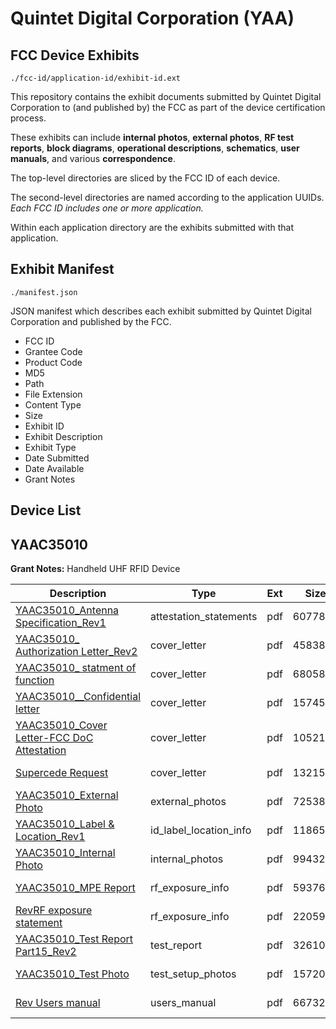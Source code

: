 # Quintet Digital Corporation (YAA)
## FCC Device Exhibits

```
./fcc-id/application-id/exhibit-id.ext
```

This repository contains the exhibit documents submitted by Quintet Digital Corporation to (and published by) the FCC as part of the device certification process.

These exhibits can include **internal photos**, **external photos**, **RF test reports**, **block diagrams**, **operational descriptions**, **schematics**, **user manuals**, and various **correspondence**.

The top-level directories are sliced by the FCC ID of each device.

The second-level directories are named according to the application UUIDs. *Each FCC ID includes one or more application.*

Within each application directory are the exhibits submitted with that application. 

## Exhibit Manifest

```
./manifest.json
```

JSON manifest which describes each exhibit submitted by Quintet Digital Corporation and published by the FCC.

- FCC ID
- Grantee Code
- Product Code
- MD5
- Path
- File Extension
- Content Type
- Size
- Exhibit ID
- Exhibit Description
- Exhibit Type
- Date Submitted
- Date Available
- Grant Notes

## Device List
## YAAC35010
**Grant Notes:** Handheld UHF RFID Device

| Description | Type | Ext | Size | Submitted | Available |
| ----------- | ---- | --- | ---- | --------- | --------- |
| [YAAC35010_Antenna Specification_Rev1](YAAC35010/4dbf5828f442963109e0d344fbf4b10b/1281913.pdf) | attestation_statements | pdf | 607786 | 2010-05-16 | 2010-05-19 |
| [YAAC35010_ Authorization Letter_Rev2](YAAC35010/4dbf5828f442963109e0d344fbf4b10b/1281914.pdf) | cover_letter | pdf | 458382 | 2010-05-16 | 2010-05-19 |
| [YAAC35010_ statment of function](YAAC35010/4dbf5828f442963109e0d344fbf4b10b/1281915.pdf) | cover_letter | pdf | 68058 | 2010-05-16 | 2010-05-19 |
| [YAAC35010__Confidential letter](YAAC35010/4dbf5828f442963109e0d344fbf4b10b/1281916.pdf) | cover_letter | pdf | 1574559 | 2010-05-16 | 2010-05-19 |
| [YAAC35010_Cover Letter-FCC DoC Attestation](YAAC35010/4dbf5828f442963109e0d344fbf4b10b/1281918.pdf) | cover_letter | pdf | 1052144 | 2010-05-16 | 2010-05-19 |
| [Supercede Request](YAAC35010/4dbf5828f442963109e0d344fbf4b10b/1288323.pdf) | cover_letter | pdf | 1321571 | 2010-05-30 | 2010-05-19 |
| [YAAC35010_External Photo](YAAC35010/4dbf5828f442963109e0d344fbf4b10b/1281919.pdf) | external_photos | pdf | 72538 | 2010-05-16 | 2010-05-19 |
| [YAAC35010_Label & Location_Rev1](YAAC35010/4dbf5828f442963109e0d344fbf4b10b/1281920.pdf) | id_label_location_info | pdf | 118653 | 2010-05-16 | 2010-05-19 |
| [YAAC35010_Internal Photo](YAAC35010/4dbf5828f442963109e0d344fbf4b10b/1281921.pdf) | internal_photos | pdf | 994322 | 2010-05-16 | 2010-05-19 |
| [YAAC35010_MPE Report](YAAC35010/4dbf5828f442963109e0d344fbf4b10b/1282783.pdf) | rf_exposure_info | pdf | 59376 | 2010-05-18 | 2010-05-19 |
| [RevRF exposure statement](YAAC35010/4dbf5828f442963109e0d344fbf4b10b/1288324.pdf) | rf_exposure_info | pdf | 22059 | 2010-05-30 | 2010-05-19 |
| [YAAC35010_Test Report Part15_Rev2](YAAC35010/4dbf5828f442963109e0d344fbf4b10b/1282784.pdf) | test_report | pdf | 326107 | 2010-05-18 | 2010-05-19 |
| [YAAC35010_Test Photo](YAAC35010/4dbf5828f442963109e0d344fbf4b10b/1281929.pdf) | test_setup_photos | pdf | 157207 | 2010-05-16 | 2010-05-19 |
| [Rev Users manual](YAAC35010/4dbf5828f442963109e0d344fbf4b10b/1288325.pdf) | users_manual | pdf | 667327 | 2010-05-30 | 2010-05-19 |
